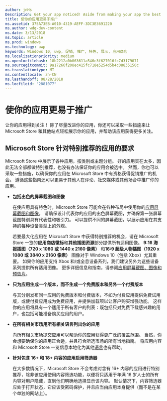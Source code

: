 ```yaml
---
author: jnHs
Description: Get your app noticed! Aside from making your app the best it can be, there are things you can do that make it easy for the Microsoft Store and other sites to showcase your app and help it get more attention.
title: 使你的应用更易于推广
ms.assetid: 375A73EB-A010-4319-AEFF-3DC3E3691220
ms.author: wdg-dev-content
ms.date: 3/13/2018
ms.topic: article
ms.prod: windows
ms.technology: uwp
keywords: Windows 10, uwp, 促销, 推广, 特色, 展示, 应用商店
ms.localizationpriority: medium
ms.openlocfilehash: 18b2212a0b063611a546c3f627016fc7d3179071
ms.sourcegitcommit: 9a17266f208ec415fc718e5254d5b4c08835150c
ms.translationtype: MT
ms.contentlocale: zh-CN
ms.lasthandoff: 08/28/2018
ms.locfileid: "2881077"
---
```

# <a name="make-your-app-easier-to-promote"></a>使你的应用更易于推广


让你的应用得到关注！ 除了尽量改进你的应用，你还可以采取一些措施来让 Microsoft Store 和其他站点轻松展示你的应用，并帮助该应用获得更多关注。


## <a name="microsoft-store-requirements-for-featured-apps"></a>Microsoft Store 针对特别推荐的应用的要求

Microsoft Store 中展示了各种应用，按类别或主题分组。 好的应用实在太多，因此无法全部都做特别推荐，也没有办法保证你的应用会被选中。 然而，你也可以采取一些措施，以确保你的应用在 Microsoft Store 中有资格获得促销推广的机会。 遵循这些指南还可以更易于其他人在评论、社交媒体或其他场合中推广你的应用。

-   **包括出色的屏幕截图和图像**

    在使应用具有特色时，Microsoft Store 可能会在各种布局中使用你的[应用屏幕截图和图像](app-screenshots-and-images.md)。 请确保设计代表你的应用的出色屏幕截图，并确保第一张屏幕截图特别具有代表性和吸引力。 可以提供不同的屏幕截图，以展示应用在其支持的每种设备类型上的外观。

    若要最大化应用在 Microsoft Store 中获得特别推荐的机会，请在 Microsoft Store 一览的**应用商店徽标**和**其他插图资源**部分提供所有适用图像。 **9:16 海报插图（720 x 1080 或 1440 x 2160 像素）** 和**16:9 超级人物插图（1920 x 1080 或 3840 x 2160 像素）** 图像对于 Windows 10（包括 Xbox）尤其重要。 如果你的应用支持 Xbox 和/或全息设备系列，我们建议另外为这些设备系列提供所有适用图像。 更多详细信息和指南，请参阅[应用屏幕截图、图像和预告片](app-screenshots-and-images.md)。

-   **只为应用生成一个版本，而不生成一个免费版本和另外一个付费版本**

    与其分别发布同一应用的免费版本和付费版本，不如为付费应用提供免费试用版，或使付费应用成为免费应用，并提供加载项以让客户购买增强功能。 这样你的应用将具有一个适用于所有客户的列表：既包括只对免费下载感兴趣的用户，也包括可能准备购买应用的用户。

-   **在所有相关市场用所有相关语言列出你的应用**

    向所有相关[市场](define-pricing-and-market-selection.md)提交应用可以帮助你的应用获得更广泛的覆盖范围。 当然，你会想要确保你的应用正合适，并且符合所选市场的所有当地指南。 将应用内容和 Microsoft Store 一览信息本地化为其他[语言](supported-languages.md)也有帮助。

-   **针对包含 16+ 和 18+ 内容的应用启用筛选器**

    在大多数情况下，Microsoft Store 不会考虑对含有 16+ 内容的应用进行特别推荐，除非该应用使用内容筛选功能，以便将只适用于年满 16 岁人士的所有内容对用户隐藏，直到他们明确地选择显示该内容。 默认情况下，内容筛选器应处于打开状态，它应该受密码保护，并且应当由应用本身提供（而不是在某个单独的网站上）。



 




